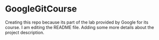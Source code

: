 # GoogleGitCourse
Creating this repo because its part of the lab provided by Google for its course.
I am editing the README file. Adding some more details about the project description.
